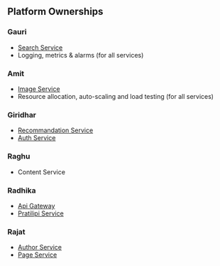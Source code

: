 ## Platform Ownerships ##

### Gauri ###
* [Search Service](https://github.com/Pratilipi/search)
* Logging, metrics & alarms (for all services)

### Amit ###
* [Image Service](https://github.com/Pratilipi/ecs-image)
* Resource allocation, auto-scaling and load testing (for all services)

### Giridhar ###
* [Recommandation Service](https://github.com/Pratilipi/recommendation-engine)
* [Auth Service](https://github.com/Pratilipi/ecs-auth)

### Raghu ###
* Content Service

### Radhika ###
* [Api Gateway](https://github.com/Pratilipi/ecs-pag)
* [Pratilipi Service](https://github.com/Pratilipi/ecs-pratilipi)

### Rajat ###
* [Author Service](https://github.com/Pratilipi/ecs-author)
* [Page Service](https://github.com/Pratilipi/ecs-page)
